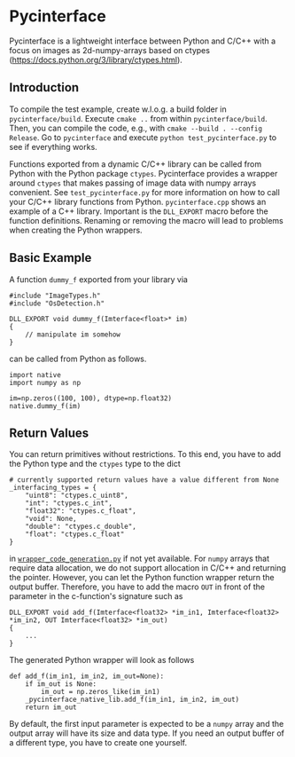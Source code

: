 # Pycinterface
Pycinterface is a lightweight interface between Python and C/C++ with a focus on images as 2d-numpy-arrays based on ctypes (https://docs.python.org/3/library/ctypes.html).

## Introduction

To compile the test example,
create w.l.o.g. a build folder in ```pycinterface/build```. Execute ```cmake ..``` from within ```pycinterface/build```. Then, you can compile the code, e.g., with ```cmake --build . --config Release```. Go to ```pycinterface``` and execute ```python test_pycinterface.py``` to see if everything works.

Functions exported from a dynamic C/C++ library can be called from Python with the Python package ```ctypes```. Pycinterface provides a wrapper around ```ctypes``` that makes passing of image data with numpy arrays convenient. See ```test_pycinterface.py``` for more information on how to call your C/C++ library functions from Python. ```pycinterface.cpp``` shows an example of a C++ library. Important is the ```DLL_EXPORT``` macro before the function definitions. Renaming or removing the macro will lead to problems when creating the Python wrappers. 

## Basic Example

A function ```dummy_f``` exported from your library via
```
#include "ImageTypes.h"
#include "OsDetection.h"

DLL_EXPORT void dummy_f(Imterface<float>* im)
{
    // manipulate im somehow
}
```
can be called from Python as follows.
```
import native
import numpy as np

im=np.zeros((100, 100), dtype=np.float32)
native.dummy_f(im)
```

## Return Values

You can return primitives without restrictions. To this end, you have to add the Python type and the ```ctypes``` type to the dict 
```
# currently supported return values have a value different from None
_interfacing_types = {
    "uint8": "ctypes.c_uint8",
    "int": "ctypes.c_int",
    "float32": "ctypes.c_float",
    "void": None,
    "double": "ctypes.c_double",
    "float": "ctypes.c_float"
}
```

in [```wrapper_code_generation.py```](wrapper_code_generation.py) if not yet available. For ```numpy``` arrays that require data allocation, we do not support allocation in C/C++ and returning the pointer. However, you can let the Python function wrapper return the output buffer. Therefore, you have to add the macro ```OUT``` in front of the parameter in the c-function's signature such as
```
DLL_EXPORT void add_f(Imterface<float32> *im_in1, Imterface<float32> *im_in2, OUT Imterface<float32> *im_out)
{
    ...
}
```

The generated Python wrapper will look as follows 
```
def add_f(im_in1, im_in2, im_out=None):
    if im_out is None:
        im_out = np.zeros_like(im_in1)
    _pycinterface_native_lib.add_f(im_in1, im_in2, im_out)
    return im_out
```
By default, the first input parameter is expected to be a ```numpy``` array and the output array will have its size and data type. If you need an output buffer of a different type, you have to create one yourself.

